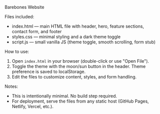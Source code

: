 Barebones Website

Files included:

- index.html — main HTML file with header, hero, feature sections, contact form, and footer
- styles.css — minimal styling and a dark theme toggle
- script.js — small vanilla JS (theme toggle, smooth scrolling, form stub)

How to use:

1. Open `index.html` in your browser (double-click or use "Open File").
2. Toggle the theme with the moon/sun button in the header. Theme preference is saved to localStorage.
3. Edit the files to customize content, styles, and form handling.

Notes:
- This is intentionally minimal. No build step required.
- For deployment, serve the files from any static host (GitHub Pages, Netlify, Vercel, etc.).
